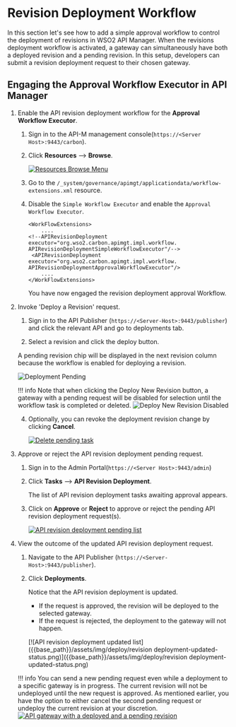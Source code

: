 # Revision Deployment Workflow

In this section let's see how to add a simple approval workflow to control the deployment of revisions in WSO2 API Manager. When the revisions deployment workflow is activated, a gateway can simultaneously have both a deployed revision and a pending revision. In this setup, developers can submit a revision deployment request to their chosen gateway.

## Engaging the Approval Workflow Executor in API Manager

1. Enable the API revision deployment workflow for the **Approval Workflow Executor**.

    1. Sign in to the API-M management console(`https://<Server Host>:9443/carbon`).

    2. Click **Resources** --> **Browse**.

       [![Resources Browse Menu]({{base_path}}/assets/img/learn/wf-extensions-browse.png)]({{base_path}}/assets/img/learn/wf-extensions-browse.png)

    3. Go to the `/_system/governance/apimgt/applicationdata/workflow-extensions.xml` resource.

    4. Disable the `Simple Workflow Executor` and enable the `Approval Workflow Executor`.

       <a name="config"></a>
       ```
       <WorkFlowExtensions>
           ....
       <!--APIRevisionDeployment executor="org.wso2.carbon.apimgt.impl.workflow.
       APIRevisionDeploymentSimpleWorkflowExecutor"/-->
        <APIRevisionDeployment executor="org.wso2.carbon.apimgt.impl.workflow.
       APIRevisionDeploymentApprovalWorkflowExecutor"/>
           ....
       </WorkFlowExtensions>
       ```

       You have now engaged the revision deployment approval Workflow.

2.  Invoke 'Deploy a Revision' request.

    1. Sign in to the API Publisher (`https://<Server-Host>:9443/publisher`) and click the relevant API and go to deployments tab.

    2. Select a revision and click the deploy button.

    A pending revision chip will be displayed in the next revision column because the workflow is enabled for deploying a revision.

    ![Deployment Pending]({{base_path}}/assets/img/deploy/pending-revision.png)

    !!! info
    Note that when clicking the Deploy New Revision button, a gateway with a pending request will be disabled for selection until the workflow task is completed or deleted.
    ![Deploy New Revision Disabled]({{base_path}}/assets/img/deploy/pending-deploy-new-revision-tab.png)

    4. Optionally, you can revoke the deployment revision change by clicking **Cancel**.

       [![Delete pending task]({{base_path}}/assets/img/deploy/delete-revision-deployment-request.png)]({{base_path}}/assets/img/deploy/delete-revision-deployment-request.png)

3. Approve or reject the API revision deployment pending request.

    1. Sign in to the Admin Portal(`https://<Server Host>:9443/admin`)

    2. Click **Tasks** --> **API Revision Deployment**.

       The list of API revision deployment tasks awaiting approval appears.

    3. Click on **Approve** or **Reject** to approve or reject the pending API revision deployment request(s).

       [![API revision deployment pending list]({{base_path}}/assets/img/deploy/revision-deployment-pending-list.png)]({{base_path}}/assets/img/deploy/revision-deployment-pending-list.png)

4. View the outcome of the updated API revision deployment request.

    1. Navigate to the API Publisher (`https://<Server-Host>:9443/publisher`).

    2. Click **Deployments**.

       Notice that the API revision deployment is updated.

        - If the request is approved, the revision will be deployed to the selected gateway.
        - If the request is rejected, the deployment to the gateway will not happen.

       [![API revision deployment updated list]({{base_path}}/assets/img/deploy/revision deployment-updated-status.png)]({{base_path}}/assets/img/deploy/revision deployment-updated-status.png)

   !!! info
   You can send a new pending request even while a deployment to a specific gateway is in progress. The current revision will not be undeployed until the new request is approved. As mentioned earlier, you have the option to either cancel the second pending request or undeploy the current revision at your discretion.
   [![API gateway with a deployed and a pending revision]({{base_path}}/assets/img/deploy/deployed-and-pending-revisions.png)]({{base_path}}/assets/img/deploy/deployed-and-pending-revisions.png)